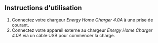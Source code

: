 ## Instructions d'utilisation

1. Connectez votre chargeur *Energy Home Charger 4.0A* à une prise de courant.
2. Connectez votre appareil externe au chargeur *Energy Home Charger 4.0A* via un câble USB pour commencer la charge.
